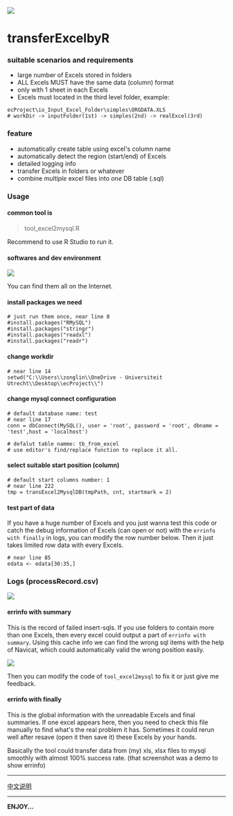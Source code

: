 ![](https://cdn.jsdelivr.net/gh/TianZonglin/tuchuang/img/20200621141106.png)


# transferExcelbyR

### suitable scenarios and requirements

- large number of Excels stored in folders
- ALL Excels MUST have the same data (column) format 
- only with 1 sheet in each Excels
- Excels must located in the third level folder, example:

```
ecProject\io_Input_Excel_Folder\simples\ORGDATA.XLS
# workDir -> inputFolder(1st) -> simples(2nd) -> realExcel(3rd)
```

### feature

- automatically create table using excel's column name
- automatically detect the region (start/end) of Excels
- detailed logging info
- transfer Excels in folders or whatever
- combine *multiple* excel files into *one* DB table (.sql)

### Usage

#### common tool is

> tool_excel2mysql.R

Recommend to use R Studio to run it.
 
#### softwares and dev environment

![](https://cdn.jsdelivr.net/gh/TianZonglin/tuchuang/img/20200621115758.png)


You can find them all on the Internet.

#### install packages we need

```
# just run them once, near line 8
#install.packages("RMySQL")
#install.packages("stringr")
#install.packages("readxl")
#install.packages("readr")
```

#### change workdir

```
# near line 14
setwd("C:\\Users\\zonglin\\OneDrive - Universiteit Utrecht\\Desktop\\ecProject\\")
```

#### change mysql connect configuration

```
# default database name: test
# near line 17
conn = dbConnect(MySQL(), user = 'root', password = 'root', dbname = 'test',host = 'localhost')

# defalut table namme: tb_from_excel
# use editor's find/replace function to replace it all.
```

#### select suitable start position (column)

```
# default start columns number: 1
# near line 222
tmp = transExcel2MysqlDB(tmpPath, cnt, startmark = 2)
```

#### test part of data

If you have a huge number of Excels and you just wanna test this code or catch the debug information of Excels (can open or not) with the `errinfo with finally` in logs, you can modify the row number below. Then it just takes limited row data with every Excels. 

```
# near line 85
edata <- edata[30:35,] 
```

### Logs (processRecord.csv)

![](https://cdn.jsdelivr.net/gh/TianZonglin/tuchuang/img/20200621113612.png)

#### errinfo with summary

This is the record of failed insert-sqls. If you use folders to contain more than one Excels, then every excel could output a part of `errinfo with summary`. Using this cache info we can find the wrong sql items with the help of Navicat, which could automatically valid the wrong position easily.

![](https://cdn.jsdelivr.net/gh/TianZonglin/tuchuang/img/20200621114705.png)

Then you can modify the code of `tool_excel2mysql` to fix it or just give me feedback.

#### errinfo with finally

This is the global information with the unreadable Excels and final summaries. If one excel appears here, then you need to check this file manually to find what's the real problem it has. Sometimes it could rerun well after resave (open it then save it) these Excels by your hands. 

Basically the tool could transfer data from (my) xls, xlsx files to mysql smoothly with almost 100% success rate. (that screenshot was a demo to show errinfo)

---

[中文说明]()

---

**ENJOY...**
